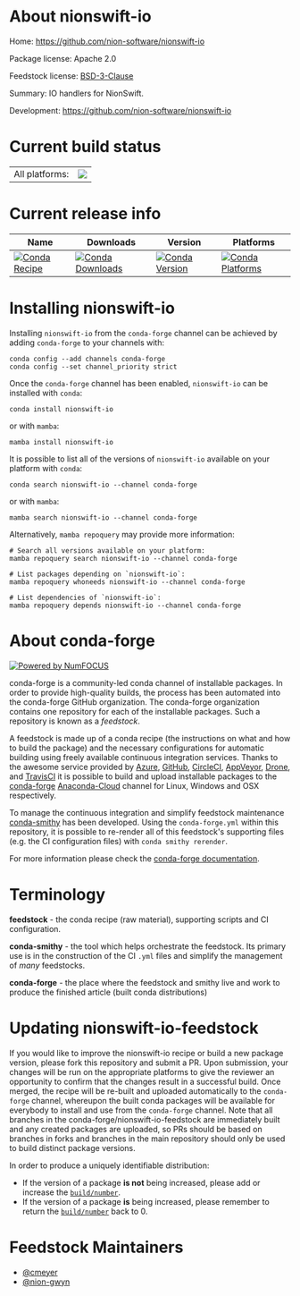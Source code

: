 About nionswift-io
==================

Home: https://github.com/nion-software/nionswift-io

Package license: Apache 2.0

Feedstock license: [BSD-3-Clause](https://github.com/conda-forge/nionswift-io-feedstock/blob/main/LICENSE.txt)

Summary: IO handlers for NionSwift.

Development: https://github.com/nion-software/nionswift-io

Current build status
====================


<table><tr><td>All platforms:</td>
    <td>
      <a href="https://dev.azure.com/conda-forge/feedstock-builds/_build/latest?definitionId=8852&branchName=main">
        <img src="https://dev.azure.com/conda-forge/feedstock-builds/_apis/build/status/nionswift-io-feedstock?branchName=main">
      </a>
    </td>
  </tr>
</table>

Current release info
====================

| Name | Downloads | Version | Platforms |
| --- | --- | --- | --- |
| [![Conda Recipe](https://img.shields.io/badge/recipe-nionswift--io-green.svg)](https://anaconda.org/conda-forge/nionswift-io) | [![Conda Downloads](https://img.shields.io/conda/dn/conda-forge/nionswift-io.svg)](https://anaconda.org/conda-forge/nionswift-io) | [![Conda Version](https://img.shields.io/conda/vn/conda-forge/nionswift-io.svg)](https://anaconda.org/conda-forge/nionswift-io) | [![Conda Platforms](https://img.shields.io/conda/pn/conda-forge/nionswift-io.svg)](https://anaconda.org/conda-forge/nionswift-io) |

Installing nionswift-io
=======================

Installing `nionswift-io` from the `conda-forge` channel can be achieved by adding `conda-forge` to your channels with:

```
conda config --add channels conda-forge
conda config --set channel_priority strict
```

Once the `conda-forge` channel has been enabled, `nionswift-io` can be installed with `conda`:

```
conda install nionswift-io
```

or with `mamba`:

```
mamba install nionswift-io
```

It is possible to list all of the versions of `nionswift-io` available on your platform with `conda`:

```
conda search nionswift-io --channel conda-forge
```

or with `mamba`:

```
mamba search nionswift-io --channel conda-forge
```

Alternatively, `mamba repoquery` may provide more information:

```
# Search all versions available on your platform:
mamba repoquery search nionswift-io --channel conda-forge

# List packages depending on `nionswift-io`:
mamba repoquery whoneeds nionswift-io --channel conda-forge

# List dependencies of `nionswift-io`:
mamba repoquery depends nionswift-io --channel conda-forge
```


About conda-forge
=================

[![Powered by
NumFOCUS](https://img.shields.io/badge/powered%20by-NumFOCUS-orange.svg?style=flat&colorA=E1523D&colorB=007D8A)](https://numfocus.org)

conda-forge is a community-led conda channel of installable packages.
In order to provide high-quality builds, the process has been automated into the
conda-forge GitHub organization. The conda-forge organization contains one repository
for each of the installable packages. Such a repository is known as a *feedstock*.

A feedstock is made up of a conda recipe (the instructions on what and how to build
the package) and the necessary configurations for automatic building using freely
available continuous integration services. Thanks to the awesome service provided by
[Azure](https://azure.microsoft.com/en-us/services/devops/), [GitHub](https://github.com/),
[CircleCI](https://circleci.com/), [AppVeyor](https://www.appveyor.com/),
[Drone](https://cloud.drone.io/welcome), and [TravisCI](https://travis-ci.com/)
it is possible to build and upload installable packages to the
[conda-forge](https://anaconda.org/conda-forge) [Anaconda-Cloud](https://anaconda.org/)
channel for Linux, Windows and OSX respectively.

To manage the continuous integration and simplify feedstock maintenance
[conda-smithy](https://github.com/conda-forge/conda-smithy) has been developed.
Using the ``conda-forge.yml`` within this repository, it is possible to re-render all of
this feedstock's supporting files (e.g. the CI configuration files) with ``conda smithy rerender``.

For more information please check the [conda-forge documentation](https://conda-forge.org/docs/).

Terminology
===========

**feedstock** - the conda recipe (raw material), supporting scripts and CI configuration.

**conda-smithy** - the tool which helps orchestrate the feedstock.
                   Its primary use is in the construction of the CI ``.yml`` files
                   and simplify the management of *many* feedstocks.

**conda-forge** - the place where the feedstock and smithy live and work to
                  produce the finished article (built conda distributions)


Updating nionswift-io-feedstock
===============================

If you would like to improve the nionswift-io recipe or build a new
package version, please fork this repository and submit a PR. Upon submission,
your changes will be run on the appropriate platforms to give the reviewer an
opportunity to confirm that the changes result in a successful build. Once
merged, the recipe will be re-built and uploaded automatically to the
`conda-forge` channel, whereupon the built conda packages will be available for
everybody to install and use from the `conda-forge` channel.
Note that all branches in the conda-forge/nionswift-io-feedstock are
immediately built and any created packages are uploaded, so PRs should be based
on branches in forks and branches in the main repository should only be used to
build distinct package versions.

In order to produce a uniquely identifiable distribution:
 * If the version of a package **is not** being increased, please add or increase
   the [``build/number``](https://docs.conda.io/projects/conda-build/en/latest/resources/define-metadata.html#build-number-and-string).
 * If the version of a package **is** being increased, please remember to return
   the [``build/number``](https://docs.conda.io/projects/conda-build/en/latest/resources/define-metadata.html#build-number-and-string)
   back to 0.

Feedstock Maintainers
=====================

* [@cmeyer](https://github.com/cmeyer/)
* [@nion-gwyn](https://github.com/nion-gwyn/)

